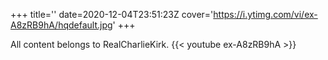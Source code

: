 +++
title=''
date=2020-12-04T23:51:23Z
cover='https://i.ytimg.com/vi/ex-A8zRB9hA/hqdefault.jpg'
+++

All content belongs to RealCharlieKirk.
{{< youtube ex-A8zRB9hA >}}
